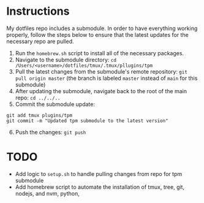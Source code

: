 # Instructions
My dotfiles repo includes a submodule. In order to have everything working
properly, follow the steps below to ensure that the latest updates for the
necessary repo are pulled.

1. Run the `homebrew.sh` script to install all of the necessary packages.
2. Navigate to the submodule directory:
`cd /Users/<username>/dotfiles/tmux/.tmux/pllugins/tpm`
3. Pull the latest changes from the submodule's remote repository:
`git pull origin master` (the branch is labeled `master` instead of `main` for this submodule)
4. After updating the submodule, navigate back to the root of the main repo:
`cd ../../..`
5. Commit the submodule update:
```
git add tmux plugins/tpm
git commit -m "Updated tpm submodule to the latest version"
```
6. Push the changes:
`git push`

# TODO
- Add logic to `setup.sh` to handle pulling changes from repo for tpm submodule
- Add homebrew script to automate the installation of tmux, tree, git, nodejs, and nvm, python, 
